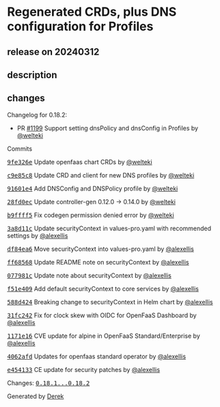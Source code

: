 # Regenerated CRDs, plus DNS configuration for Profiles

## release on 20240312

## description

## changes

Changelog for 0.18.2:

* PR <a class="issue-link js-issue-link" data-error-text="Failed to load title" data-id="2176162254" data-permission-text="Title is private" data-url="https://github.com/openfaas/faas-netes/issues/1199" data-hovercard-type="pull_request" data-hovercard-url="/openfaas/faas-netes/pull/1199/hovercard" href="https://github.com/openfaas/faas-netes/pull/1199">#1199</a> Support setting dnsPolicy and dnsConfig in Profiles by <a class="user-mention notranslate" data-hovercard-type="user" data-hovercard-url="/users/welteki/hovercard" data-octo-click="hovercard-link-click" data-octo-dimensions="link_type:self" href="https://github.com/welteki">@welteki</a>

Commits

<a class="commit-link" data-hovercard-type="commit" data-hovercard-url="https://github.com/openfaas/faas-netes/commit/9fe326e3a2cf7e8b5ceb5473c6887ca9fe990f18/hovercard" href="https://github.com/openfaas/faas-netes/commit/9fe326e3a2cf7e8b5ceb5473c6887ca9fe990f18"><tt>9fe326e</tt></a> Update openfaas chart CRDs by <a class="user-mention notranslate" data-hovercard-type="user" data-hovercard-url="/users/welteki/hovercard" data-octo-click="hovercard-link-click" data-octo-dimensions="link_type:self" href="https://github.com/welteki">@welteki</a>

<a class="commit-link" data-hovercard-type="commit" data-hovercard-url="https://github.com/openfaas/faas-netes/commit/c9e85c8a1742786c4f27b9ba8244a8eb4ccc670b/hovercard" href="https://github.com/openfaas/faas-netes/commit/c9e85c8a1742786c4f27b9ba8244a8eb4ccc670b"><tt>c9e85c8</tt></a> Update CRD and client for new DNS profiles by <a class="user-mention notranslate" data-hovercard-type="user" data-hovercard-url="/users/welteki/hovercard" data-octo-click="hovercard-link-click" data-octo-dimensions="link_type:self" href="https://github.com/welteki">@welteki</a>

<a class="commit-link" data-hovercard-type="commit" data-hovercard-url="https://github.com/openfaas/faas-netes/commit/91601e4252c97033d3826755f4fde32efe405d72/hovercard" href="https://github.com/openfaas/faas-netes/commit/91601e4252c97033d3826755f4fde32efe405d72"><tt>91601e4</tt></a> Add DNSConfig and DNSPolicy profile by <a class="user-mention notranslate" data-hovercard-type="user" data-hovercard-url="/users/welteki/hovercard" data-octo-click="hovercard-link-click" data-octo-dimensions="link_type:self" href="https://github.com/welteki">@welteki</a>

<a class="commit-link" data-hovercard-type="commit" data-hovercard-url="https://github.com/openfaas/faas-netes/commit/28fd0ec45d4d969372a425f76dd99f1a726a0383/hovercard" href="https://github.com/openfaas/faas-netes/commit/28fd0ec45d4d969372a425f76dd99f1a726a0383"><tt>28fd0ec</tt></a> Update controller-gen 0.12.0 -> 0.14.0 by <a class="user-mention notranslate" data-hovercard-type="user" data-hovercard-url="/users/welteki/hovercard" data-octo-click="hovercard-link-click" data-octo-dimensions="link_type:self" href="https://github.com/welteki">@welteki</a>

<a class="commit-link" data-hovercard-type="commit" data-hovercard-url="https://github.com/openfaas/faas-netes/commit/b9ffff52170fd3cf686b48efbb62b8e088041b76/hovercard" href="https://github.com/openfaas/faas-netes/commit/b9ffff52170fd3cf686b48efbb62b8e088041b76"><tt>b9ffff5</tt></a> Fix codegen permission denied error by <a class="user-mention notranslate" data-hovercard-type="user" data-hovercard-url="/users/welteki/hovercard" data-octo-click="hovercard-link-click" data-octo-dimensions="link_type:self" href="https://github.com/welteki">@welteki</a>

<a class="commit-link" data-hovercard-type="commit" data-hovercard-url="https://github.com/openfaas/faas-netes/commit/3a8d11c0c0f45ceaf3c77960f96e5d2d1fe18c9a/hovercard" href="https://github.com/openfaas/faas-netes/commit/3a8d11c0c0f45ceaf3c77960f96e5d2d1fe18c9a"><tt>3a8d11c</tt></a> Update securityContext in values-pro.yaml with recommended settings by <a class="user-mention notranslate" data-hovercard-type="user" data-hovercard-url="/users/alexellis/hovercard" data-octo-click="hovercard-link-click" data-octo-dimensions="link_type:self" href="https://github.com/alexellis">@alexellis</a>

<a class="commit-link" data-hovercard-type="commit" data-hovercard-url="https://github.com/openfaas/faas-netes/commit/df84ea6b4e748e99ef0bbcbf96fd02353353be56/hovercard" href="https://github.com/openfaas/faas-netes/commit/df84ea6b4e748e99ef0bbcbf96fd02353353be56"><tt>df84ea6</tt></a> Move securityContext into values-pro.yaml by <a class="user-mention notranslate" data-hovercard-type="user" data-hovercard-url="/users/alexellis/hovercard" data-octo-click="hovercard-link-click" data-octo-dimensions="link_type:self" href="https://github.com/alexellis">@alexellis</a>

<a class="commit-link" data-hovercard-type="commit" data-hovercard-url="https://github.com/openfaas/faas-netes/commit/ff685689802327b30bb2045937b0d973c8046792/hovercard" href="https://github.com/openfaas/faas-netes/commit/ff685689802327b30bb2045937b0d973c8046792"><tt>ff68568</tt></a> Update README note on securityContext by <a class="user-mention notranslate" data-hovercard-type="user" data-hovercard-url="/users/alexellis/hovercard" data-octo-click="hovercard-link-click" data-octo-dimensions="link_type:self" href="https://github.com/alexellis">@alexellis</a>

<a class="commit-link" data-hovercard-type="commit" data-hovercard-url="https://github.com/openfaas/faas-netes/commit/077981cc3ce981f5a59338dddeb65276de76850b/hovercard" href="https://github.com/openfaas/faas-netes/commit/077981cc3ce981f5a59338dddeb65276de76850b"><tt>077981c</tt></a> Update note about securityContext by <a class="user-mention notranslate" data-hovercard-type="user" data-hovercard-url="/users/alexellis/hovercard" data-octo-click="hovercard-link-click" data-octo-dimensions="link_type:self" href="https://github.com/alexellis">@alexellis</a>

<a class="commit-link" data-hovercard-type="commit" data-hovercard-url="https://github.com/openfaas/faas-netes/commit/f51e409649e43a4a8358ae2a0845101b1fadc9ed/hovercard" href="https://github.com/openfaas/faas-netes/commit/f51e409649e43a4a8358ae2a0845101b1fadc9ed"><tt>f51e409</tt></a> Add default securityContext to core services by <a class="user-mention notranslate" data-hovercard-type="user" data-hovercard-url="/users/alexellis/hovercard" data-octo-click="hovercard-link-click" data-octo-dimensions="link_type:self" href="https://github.com/alexellis">@alexellis</a>

<a class="commit-link" data-hovercard-type="commit" data-hovercard-url="https://github.com/openfaas/faas-netes/commit/588d4243323a8789b5cd3c3811aba093bfa137ed/hovercard" href="https://github.com/openfaas/faas-netes/commit/588d4243323a8789b5cd3c3811aba093bfa137ed"><tt>588d424</tt></a> Breaking change to securityContext in Helm chart by <a class="user-mention notranslate" data-hovercard-type="user" data-hovercard-url="/users/alexellis/hovercard" data-octo-click="hovercard-link-click" data-octo-dimensions="link_type:self" href="https://github.com/alexellis">@alexellis</a>

<a class="commit-link" data-hovercard-type="commit" data-hovercard-url="https://github.com/openfaas/faas-netes/commit/31fc24238254b73ebc87ddad942fc3854c8d5774/hovercard" href="https://github.com/openfaas/faas-netes/commit/31fc24238254b73ebc87ddad942fc3854c8d5774"><tt>31fc242</tt></a> Fix for clock skew with OIDC for OpenFaaS Dashboard by <a class="user-mention notranslate" data-hovercard-type="user" data-hovercard-url="/users/alexellis/hovercard" data-octo-click="hovercard-link-click" data-octo-dimensions="link_type:self" href="https://github.com/alexellis">@alexellis</a>

<a class="commit-link" data-hovercard-type="commit" data-hovercard-url="https://github.com/openfaas/faas-netes/commit/1171e16f4c15e3080249ad6be6de0d54ed864cc8/hovercard" href="https://github.com/openfaas/faas-netes/commit/1171e16f4c15e3080249ad6be6de0d54ed864cc8"><tt>1171e16</tt></a> CVE update for alpine in OpenFaaS Standard/Enterprise by <a class="user-mention notranslate" data-hovercard-type="user" data-hovercard-url="/users/alexellis/hovercard" data-octo-click="hovercard-link-click" data-octo-dimensions="link_type:self" href="https://github.com/alexellis">@alexellis</a>

<a class="commit-link" data-hovercard-type="commit" data-hovercard-url="https://github.com/openfaas/faas-netes/commit/4062afd27eb27bdb4c626bcaf2bde355440d6505/hovercard" href="https://github.com/openfaas/faas-netes/commit/4062afd27eb27bdb4c626bcaf2bde355440d6505"><tt>4062afd</tt></a> Updates for openfaas standard operator by <a class="user-mention notranslate" data-hovercard-type="user" data-hovercard-url="/users/alexellis/hovercard" data-octo-click="hovercard-link-click" data-octo-dimensions="link_type:self" href="https://github.com/alexellis">@alexellis</a>

<a class="commit-link" data-hovercard-type="commit" data-hovercard-url="https://github.com/openfaas/faas-netes/commit/e454133684a4ea8c20df07e6a7428e9799d24cc6/hovercard" href="https://github.com/openfaas/faas-netes/commit/e454133684a4ea8c20df07e6a7428e9799d24cc6"><tt>e454133</tt></a> CE update for security patches by <a class="user-mention notranslate" data-hovercard-type="user" data-hovercard-url="/users/alexellis/hovercard" data-octo-click="hovercard-link-click" data-octo-dimensions="link_type:self" href="https://github.com/alexellis">@alexellis</a>

Changes: <a class="commit-link" href="https://github.com/openfaas/faas-netes/compare/0.18.1...0.18.2"><tt>0.18.1...0.18.2</tt></a>

Generated by <a href="https://github.com/alexellis/derek/">Derek</a>

